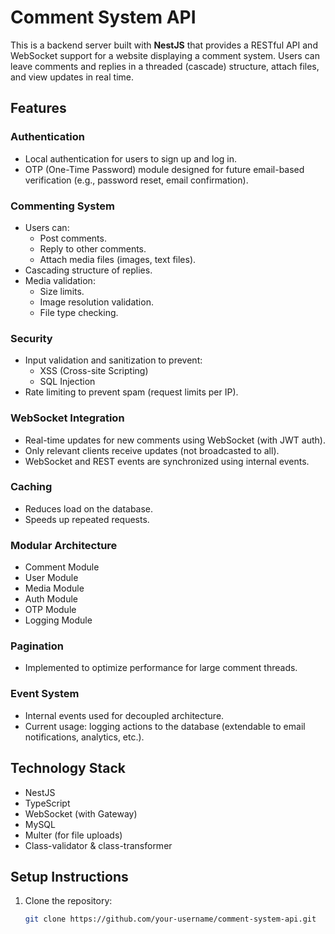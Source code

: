 # Comment System API

This is a backend server built with **NestJS** that provides a RESTful API and WebSocket support for a website displaying a comment system. Users can leave comments and replies in a threaded (cascade) structure, attach files, and view updates in real time.

## Features

### Authentication

- Local authentication for users to sign up and log in.
- OTP (One-Time Password) module designed for future email-based verification (e.g., password reset, email confirmation).

### Commenting System

- Users can:
  - Post comments.
  - Reply to other comments.
  - Attach media files (images, text files).
- Cascading structure of replies.
- Media validation:
  - Size limits.
  - Image resolution validation.
  - File type checking.

### Security

- Input validation and sanitization to prevent:
  - XSS (Cross-site Scripting)
  - SQL Injection
- Rate limiting to prevent spam (request limits per IP).

### WebSocket Integration

- Real-time updates for new comments using WebSocket (with JWT auth).
- Only relevant clients receive updates (not broadcasted to all).
- WebSocket and REST events are synchronized using internal events.

### Caching

- Reduces load on the database.
- Speeds up repeated requests.

### Modular Architecture

- Comment Module
- User Module
- Media Module
- Auth Module
- OTP Module
- Logging Module

### Pagination

- Implemented to optimize performance for large comment threads.

### Event System

- Internal events used for decoupled architecture.
- Current usage: logging actions to the database (extendable to email notifications, analytics, etc.).

## Technology Stack

- NestJS
- TypeScript
- WebSocket (with Gateway)
- MySQL
- Multer (for file uploads)
- Class-validator & class-transformer

## Setup Instructions

1. Clone the repository:
   ```bash
   git clone https://github.com/your-username/comment-system-api.git
   ```
